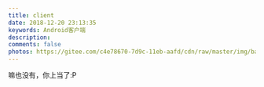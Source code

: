 ```yaml
---
title: client
date: 2018-12-20 23:13:35
keywords: Android客户端
description: 
comments: false
photos: https://gitee.com/c4e78670-7d9c-11eb-aafd/cdn/raw/master/img/banner/client.jpg
---
```



嘛也没有，你上当了:P
